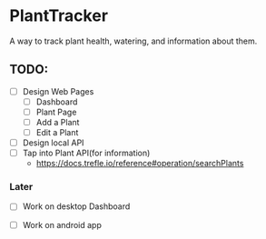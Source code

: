 # PlantTracker
A way to track plant health, watering, and information about them.

## TODO:
- [ ] Design Web Pages
  - [ ] Dashboard
  - [ ] Plant Page
  - [ ] Add a Plant
  - [ ] Edit a Plant
- [ ] Design local API
- [ ] Tap into Plant API(for information)
  - https://docs.trefle.io/reference#operation/searchPlants

### Later
- [ ] Work on desktop Dashboard
- [ ] Work on android app

